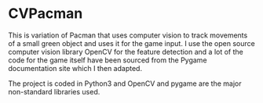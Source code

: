 # CVPacman
This is variation of Pacman that uses computer vision to track movements of a small green object and uses it for the game input. I use the open source computer vision library OpenCV for the feature detection and a lot of the code for the game itself have been sourced from the Pygame documentation site which I then adapted.

The project is coded in Python3 and OpenCV and pygame are the major non-standard libraries used.



